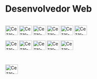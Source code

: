 ###### <h1>Desenvolvedor Web</h1>

</br>

<div style="display: inline_block">
	<img align="center" alt="Cezar-CSharp" height="30" width="40" src="https://cdn.jsdelivr.net/gh/devicons/devicon/icons/csharp/csharp-original.svg" />
	<img align="center" alt="Cezar-Java" height="30" width="40" src="https://cdn.jsdelivr.net/gh/devicons/devicon/icons/java/java-original.svg" />
	<img align="center" alt="Cezar-JS" height="30" width="40" src="https://cdn.jsdelivr.net/gh/devicons/devicon/icons/javascript/javascript-original.svg" />
        <img align="center" alt="Cezar-HTML" height="30" width="40" src="https://cdn.jsdelivr.net/gh/devicons/devicon/icons/html5/html5-original.svg" />
        <img align="center" alt="Cezar-CSS" height="30" width="40" src="https://cdn.jsdelivr.net/gh/devicons/devicon/icons/css3/css3-original.svg" />
        <img align="center" alt="Cezar-C" height="30" width="40" src="https://cdn.jsdelivr.net/gh/devicons/devicon/icons/c/c-original.svg" /> </br></br>
        <img align="center" alt="Cezar-.NetCore" height="30" width="40" src="https://cdn.jsdelivr.net/gh/devicons/devicon/icons/dotnetcore/dotnetcore-original.svg" />
        <img align="center" alt="Cezar-Spring" height="30" width="40" src="https://cdn.jsdelivr.net/gh/devicons/devicon/icons/spring/spring-original.svg" />
        <img align="center" alt="Cezar-SQLServer" height="30" width="40" src="https://cdn.jsdelivr.net/gh/devicons/devicon/icons/microsoftsqlserver/microsoftsqlserver-plain.svg" />
        <img align="center" alt="Cezar-PostgreSQL" height="30" width="40" src="https://cdn.jsdelivr.net/gh/devicons/devicon/icons/postgresql/postgresql-original.svg" />
        <img align="center" alt="Cezar-Bootstrap" height="30" width="40" src="https://cdn.jsdelivr.net/gh/devicons/devicon/icons/bootstrap/bootstrap-original.svg" />
</div>

</br>

## <a href="www.linkedin.com/in/cézar-dias-martins-5b450b260"></a>
<img align="center" alt="Cezar-LinkedIn" height="30" width="40" src="https://cdn.jsdelivr.net/gh/devicons/devicon/icons/linkedin/linkedin-original.svg" />
